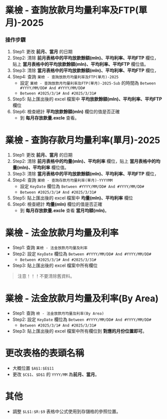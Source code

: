 # 業檢 - 查詢放款月均量利率及FTP(單月)-2025
### 操作步驟
1. Step1: 更改 **前月、當月** 的日期
2. Step2: 清除 **前月表格中的平均放款餘額(mln)、平均利率、平均FTP** 欄位，貼上 **當月表格中的平均放款餘額(mln)、平均利率、平均FTP** 欄位值。
3. Step3: 清除 **當月表格中的平均放款餘額(mln)、平均利率、平均FTP** 欄位，
4. Step4: 查詢 `業檢 - 查詢放款月均量利率及FTP(單月)-2025`
    - 設定 `業檢 - 查詢放款月均量利率及FTP(單月)-2025-Sub` 的時間為 `Between #YYYY/MM/DD# And #YYYY/MM/DD#`
    - `Between #2025/3/1# And #2025/3/31#`
5. Step5: 貼上匯出後的 excel 檔案中 **平均放款餘額(mln)、平均利率、平均FTP** 欄位
6. Step6: 檢查總計 **平均放款餘額(mln)** 欄位的值是否正確
    - 到 **每月存放款量.excle** 查看。

# 業檢 - 查詢存款月均量利率(單月)-2025
1. Step1: 更改 **前月、當月** 的日期
2. Step2: 清除 **前月表格中的均量(mln)、平均利率** 欄位，貼上 **當月表格中的均量(mln)、平均利率** 欄位值。
3. Step3: 清除 **當月表格中的平均放款餘額(mln)、平均利率、平均FTP** 欄位，
4. Step4: 查詢 `業檢 - 查詢存款月均量利率(單月)-YYYYMM`
    - 設定 `KeyDate` 欄位為 `Between #YYYY/MM/DD# And #YYYY/MM/DD#`
    - `Between #2025/3/1# And #2025/3/31#`
5. Step5: 貼上匯出後的 excel 檔案中 **均量(mln)、平均利率** 欄位
6. Step6: 檢查總計 **均量(mln)** 欄位的值是否正確
    - 到 **每月存放款量.excle** 查看 **當月均額(mln)**。

# 業檢 - 法金放款月均量及利率
- Step1: 查詢 `業檢 - 法金放款月均量及利率`
- Step2: 設定 `KeyDate` 欄位為 `Between #YYYY/MM/DD# And #YYYY/MM/DD#`
    - `Between #2025/3/1# And #2025/3/31#`
- Step3: 貼上匯出後的 excel 檔案中所有欄位
> 注意！！！不要清除舊資料。

# 業檢 - 法金放款月均量及利率(By Area)
- Step1: 查詢 `檢 - 法金放款月均量及利率(By Area)`
- Step2: 設定 `KeyDate` 欄位為 `Between #YYYY/MM/DD# And #YYYY/MM/DD#`
    - `Between #2025/3/1# And #2025/3/31#`
- Step3: 貼上匯出後的 excel 檔案中所有欄位到 **對應的月份位置即可**。

# 更改表格的表頭名稱
- 大概位置 `$A$1:$E$11`
- 更改 `$C$1`、`$D$1` 的 `YYYY/MM` 為**前月、當月**。

# 其他
- 調整 `$L$1:$R:$9` 表格中公式使用到存儲格的參照位置。